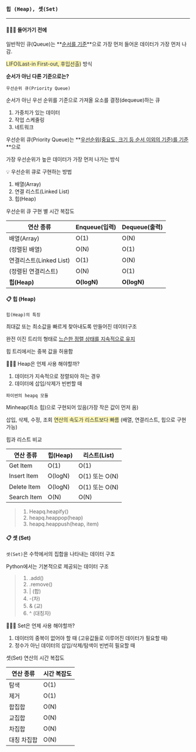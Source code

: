 ### `힙 (Heap), 셋(Set)`

------------

#### 👩🏻‍💻 들어가기 전에

일반적인 큐(Queue)는 **<u>순서를 기준</u>**으로 가장 먼저 들어온 데이터가 가장 먼저 나감.

<span style='color:#2D3748; background-color:#fff5b1'>LIFO(Last-in First-out, 후입선출)</span> 방식



**순서가 아닌 다른 기준으로는?**

`우선순위 큐(Priority Queue)`

순서가 아닌 우선 순위를 기준으로 가져올 요소를 결정(dequeue)하는 큐

1. 가중치가 있는 데이터
2. 작업 스케줄링
3. 네트워크



우선순위 큐(Priority Queue)는 **<u>우선순위(중요도, 크기 등 순서 이외의 기준)를 기준</u>**으로

가장 우선순위가 높은 데이터가 가장 먼저 나가는 방식



💡 우선순위 큐로 구현하는 방법

1. 배열(Array)
2. 연결 리스트(Linked List)
3. 힙(Heap)



우선순위 큐 구현 별 시간 복잡도

| 연산 종류               | Enqueue(입력) | Dequeue(출력) |
| ----------------------- | ------------- | ------------- |
| 배열(Array)             | O(1)          | O(N)          |
| (정렬된 배열)           | O(N)          | O(1)          |
| 연결리스트(Linked List) | O(1)          | O(N)          |
| (정렬된 연결리스트)     | O(N)          | O(1)          |
| **힙(Heap)**            | **O(logN)**   | **O(logN)**   |



#### 📋 힙 (Heap)

`힙(Heap)의 특징`

최대값 또는 최소값을 빠르게 찾아내도록 만들어진 데이터구조

완전 이진 트리의 형태로 <u>느슨한 정렬 상태를 지속적으로 유지</u>

힙 트리에서는 중복 값을 허용함



🤷🏻‍♀️ Heap은 언제 사용 해야할까?

1. 데이터가 지속적으로 정렬되야 하는 경우
2. 데이터에 삽입/삭제가 빈번할 때



`파이썬의 heapq 모듈`

Minheap(최소 힙)으로 구현되어 있음(가장 작은 값이 먼저 옴)

삽입, 삭제, 수정, 조회 <span style='color:#2D3748; background-color:#fff5b1'>연산의 속도가 리스트보다 빠름</span> (배열, 연결리스트, 힙으로 구현 가능)



힙과 리스트 비교

| 연산 종류   | 힙(Heap) | 리스트(List)   |
| ----------- | -------- | -------------- |
| Get Item    | O(1)     | O(1)           |
| Insert Item | O(logN)  | O(1) 또는 O(N) |
| Delete Item | O(logN)  | O(1) 또는 O(N) |
| Search Item | O(N)     | O(N)           |



>1. Heapq.heapify()
>2. heapq.heappop(heap)
>3. heapq.heappush(heap, item)



#### 📋 셋 (Set)

`셋(Set)`은 수학에서의 집합을 나타내는 데이터 구조

Python에서는 기본적으로 제공되는 데이터 구조



> 1. .add()
> 2. .remove()
> 3. | (합)
> 4. -(차)
> 5. & (교)
> 6. ^ (대칭자)



🤷🏻‍♀️ Set은 언제 사용 해야할까?

1. 데이터의 중복이 없어야 할 때 (고유값들로 이루어진 데이터가 필요할 때)
2. 정수가 아닌 데이터의 삽입/삭제/탐색이 빈번히 필요할 때



셋(Set) 연산의 시간 복잡도

| 연산 종류   | 시간 복잡도 |
| ----------- | ----------- |
| 탐색        | O(1)        |
| 제거        | O(1)        |
| 합집합      | O(N)        |
| 교집합      | O(N)        |
| 차집합      | O(N)        |
| 대칭 차집합 | O(N)        |

